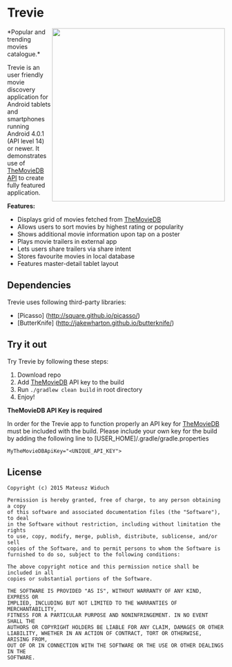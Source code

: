 # Trevie
<img src="https://cloud.githubusercontent.com/assets/15446842/14937280/65861d10-0efa-11e6-924c-3653c6d73fdd.png" width="400" align="right"/>
*Popular and trending movies catalogue.*

Trevie is an user friendly movie discovery application for Android tablets and smartphones running Android 4.0.1 (API level 14) or newer. It demonstrates use of [TheMovieDB API](https://www.themoviedb.org/documentation/api) to create fully featured application.

**Features:**

- Displays grid of movies fetched from [TheMovieDB](https://www.themoviedb.org/)
- Allows users to sort movies by highest rating or popularity
- Shows additional movie information upon tap on a poster
- Plays movie trailers in external app
- Lets users share trailers via share intent
- Stores favourite movies in local database
- Features master-detail tablet layout

## Dependencies
Trevie uses following third-party libraries:
- [Picasso] (http://square.github.io/picasso/)
- [ButterKnife] (http://jakewharton.github.io/butterknife/)

## Try it out
Try Trevie by following these steps:

1. Download repo
2. Add [TheMovieDB](https://www.themoviedb.org/) API key to the build
3. Run `./gradlew clean build` in root directory
4. Enjoy!

**TheMovieDB API Key is required**

In order for the Trevie app to function properly an API key for [TheMovieDB](https://www.themoviedb.org/) must be included with the build. Please include your own key for the build by adding the following line to [USER_HOME]/.gradle/gradle.properties

`MyTheMovieDBApiKey="<UNIQUE_API_KEY">`

## License
```
Copyright (c) 2015 Mateusz Widuch

Permission is hereby granted, free of charge, to any person obtaining a copy
of this software and associated documentation files (the "Software"), to deal
in the Software without restriction, including without limitation the rights
to use, copy, modify, merge, publish, distribute, sublicense, and/or sell
copies of the Software, and to permit persons to whom the Software is
furnished to do so, subject to the following conditions:

The above copyright notice and this permission notice shall be included in all
copies or substantial portions of the Software.

THE SOFTWARE IS PROVIDED "AS IS", WITHOUT WARRANTY OF ANY KIND, EXPRESS OR
IMPLIED, INCLUDING BUT NOT LIMITED TO THE WARRANTIES OF MERCHANTABILITY,
FITNESS FOR A PARTICULAR PURPOSE AND NONINFRINGEMENT. IN NO EVENT SHALL THE
AUTHORS OR COPYRIGHT HOLDERS BE LIABLE FOR ANY CLAIM, DAMAGES OR OTHER
LIABILITY, WHETHER IN AN ACTION OF CONTRACT, TORT OR OTHERWISE, ARISING FROM,
OUT OF OR IN CONNECTION WITH THE SOFTWARE OR THE USE OR OTHER DEALINGS IN THE
SOFTWARE.
```
